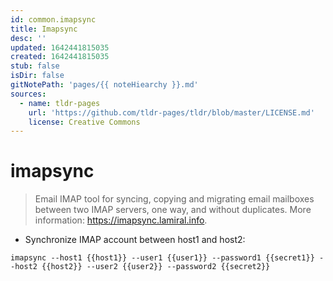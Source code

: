 ```yaml
---
id: common.imapsync
title: Imapsync
desc: ''
updated: 1642441815035
created: 1642441815035
stub: false
isDir: false
gitNotePath: 'pages/{{ noteHiearchy }}.md'
sources:
  - name: tldr-pages
    url: 'https://github.com/tldr-pages/tldr/blob/master/LICENSE.md'
    license: Creative Commons
---
```

# imapsync

> Email IMAP tool for syncing, copying and migrating email mailboxes between two IMAP servers, one way, and without duplicates.
> More information: <https://imapsync.lamiral.info>.

- Synchronize IMAP account between host1 and host2:

`imapsync --host1 {{host1}} --user1 {{user1}} --password1 {{secret1}} --host2 {{host2}} --user2 {{user2}} --password2 {{secret2}}`

